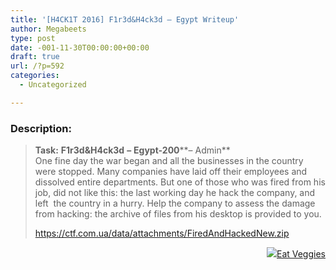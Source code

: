 ```yaml
---
title: '[H4CK1T 2016] F1r3d&H4ck3d – Egypt Writeup'
author: Megabeets
type: post
date: -001-11-30T00:00:00+00:00
draft: true
url: /?p=592
categories:
  - Uncategorized

---
```

### **Description:**

> **Task:** **F1r3d&H4ck3d** **&#8211;** **Egypt-200****&#8211; Admin**  
>  <span style="font-weight: 400;">One fine day the war began and all the businesses in the country were stopped. Many companies have laid off their employees and dissolved entire departments. But one of those who was fired from his job, did not like this: the last working day he hack the company, and left  the country in a hurry. Help the company to assess the damage from hacking: the archive of files from his desktop is provided to you.</span>
> 
> [<span style="font-weight: 400;">https://ctf.com.ua/data/attachments/FiredAndHackedNew.zip</span>][1]

<div class="nf-post-footer">
  <p style="text-align: right">
    <a href="https://www.megabeets.net/about.html#vegan"><img src="./megabeets_inline_logo.png" />Eat Veggies</a>
  </p>
</div>

 [1]: https://ctf.com.ua/data/attachments/FiredAndHackedNew.zip